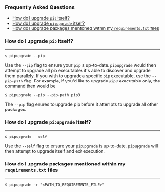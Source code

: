 ### Frequently Asked Questions

* [How do I upgrade `pip` itself?](#how-do-i-upgrade-pip-itself)
* [How do I upgrade `pipupgrade` itself?](#how-do-i-upgrade-pipupgrade-itself)
* [How do I upgrade packages mentioned within my `requirements.txt` files](#how-do-i-upgrade-packages-mentioned-within-my-requirements.txt-files)

### How do I upgrade `pip` itself?
---

```
$ pipupgrade --pip
```

Use the `--pip` flag to ensure your `pip` is up-to-date. `pipupgrade` would 
then attempt to upgrade all pip executables it's able to discover and upgrade 
them parallely. If you wish to upgrade a specific `pip` executable, use the `--pip-path` flag. For example, if you'd like to upgrade `pip3` executable only, 
the command then would be

```
$ pipupgrade --pip --pip-path pip3
```

The `--pip` flag enures to upgrade pip before it attempts to upgrade all other 
packages.

### How do I upgrade `pipupgrade` itself?
---

```
$ pipupgrade --self
```

Use the `--self` flag to ensure your `pipupgrade` is up-to-date. `pipupgrade`
 will then attempt to upgrade itself and exit execution.

### How do I upgrade packages mentioned within my `requirements.txt` files
---

```
$ pipupgrade -r "<PATH_TO_REQUIREMENTS_FILE>"
```